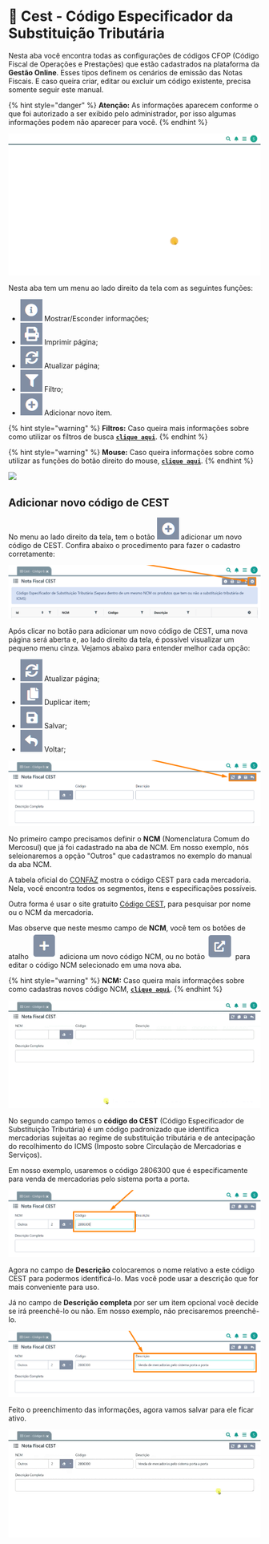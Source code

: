 # 🟰 Cest - Código Especificador da Substituição Tributária

Nesta aba você encontra todas as configurações de códigos CFOP (Código Fiscal de Operações e Prestações) que estão cadastrados na plataforma da **Gestão Online**. Esses tipos definem os cenários de emissão das Notas Fiscais. E caso queira criar, editar ou excluir um código existente, precisa somente seguir este manual.

{% hint style="danger" %}
**Atenção:** As informações aparecem conforme o que foi autorizado a ser exibido pelo administrador, por isso algumas informações podem não aparecer para você.
{% endhint %}

![](/erp-v2/assets/funcionalidades/fiscal/aba_cest.gif)

Nesta aba tem um menu ao lado direito da tela com as seguintes funções:

- <img src="/erp-v2/assets/icon_exibir.png" alt="" data-size="line"> Mostrar/Esconder informações;
- <img src="/erp-v2/assets/icon_imprimir.png" alt="" data-size="line"> Imprimir página;
- <img src="/erp-v2/assets/icon_atualizar.png" alt="" data-size="line"> Atualizar página;
- <img src="/erp-v2/assets/icon_filtro.png" alt="" data-size="line"> Filtro;
- <img src="/erp-v2/assets/icon_add.png" alt="" data-size="line"> Adicionar novo item.

{% hint style="warning" %}
**Filtros:** Caso queira mais informações sobre como utilizar os filtros de busca [**`clique aqui`**](/erp-v2/primeiro_acesso/filtros.md).
{% endhint %}

{% hint style="warning" %}
**Mouse:** Caso queira informações sobre como utilizar as funções do botão direito do mouse, [**`clique aqui`**](https://docs.gestao.plus/erp-v2/primeiro_acesso/atalhos_internos#menu-botao-direito-do-mouse).
{% endhint %}

![](/erp-v2/assets/funcionalidades/fiscal/aba_cest_menu.png)

## Adicionar novo código de CEST

No menu ao lado direito da tela, tem o botão <img src="/erp-v2/assets/icon_add.png" alt="" data-size="line"> adicionar um novo código de CEST. Confira abaixo o procedimento para fazer o cadastro corretamente:

![](/erp-v2/assets/funcionalidades/fiscal/aba_cest_add.png)

Após clicar no botão para adicionar um novo código de CEST, uma nova página será aberta e, ao lado direito da tela, é possível visualizar um pequeno menu cinza. Vejamos abaixo para entender melhor cada opção:

- <img src="/erp-v2/assets/icon_atualizar.png" alt="" data-size="line"> Atualizar página;
- <img src="/erp-v2/assets/icon_duplicar.png" alt="" data-size="line"> Duplicar item;
- <img src="/erp-v2/assets/icon_salvar.png" alt="" data-size="line"> Salvar;
- <img src="/erp-v2/assets/icon_voltar.png" alt="" data-size="line"> Voltar;

![](/erp-v2/assets/funcionalidades/fiscal/aba_cest_add_menu.png)

No primeiro campo precisamos definir o **NCM** (Nomenclatura Comum do Mercosul) que já foi cadastrado na aba de NCM. Em nosso exemplo, nós seleionaremos a opção "Outros" que cadastramos no exemplo do manual da aba NCM.

A tabela oficial do [CONFAZ](https://www.confaz.fazenda.gov.br/) mostra o código CEST para cada mercadoria. Nela, você encontra todos os segmentos, itens e especificações possíveis.

Outra forma é usar o site gratuito [Código CEST](https://codigocest.com.br/), para pesquisar por nome ou o NCM da mercadoria.

Mas observe que neste mesmo campo de **NCM**, você tem os botões de atalho <img src="/erp-v2/assets/funcionalidades/icon_adds.png" alt="" data-size="line"> adiciona um novo código NCM, ou no botão <img src="/erp-v2/assets/funcionalidades/icon_nova_aba.png" alt="" data-size="line"> para editar o código NCM selecionado em uma nova aba.

{% hint style="warning" %}
**NCM:** Caso queira mais informações sobre como cadastras novos código NCM, [**`clique aqui`**](/erp-v2/funcionalidades/fiscal/ncm.md).
{% endhint %}

![](/erp-v2/assets/funcionalidades/fiscal/aba_cest_add_campo_ncm.gif)

No segundo campo temos o **código do CEST** (Código Especificador de Substituição Tributária) é um código padronizado que identifica mercadorias sujeitas ao regime de substituição tributária e de antecipação do recolhimento do ICMS (Imposto sobre Circulação de Mercadorias e Serviços).

Em nosso exemplo, usaremos o código 2806300 que é especificamente para venda de mercadorias pelo sistema porta a porta.

![](/erp-v2/assets/funcionalidades/fiscal/aba_cest_add_campo_codigo.png)

Agora no campo de **Descrição** colocaremos o nome relativo a este código CEST para podermos identificá-lo. Mas você pode usar a descrição que for mais conveniente para uso.

Já no campo de **Descrição completa** por ser um item opcional você decide se irá preenchê-lo ou não. Em nosso exemplo, não precisaremos preenchê-lo.

![](/erp-v2/assets/funcionalidades/fiscal/aba_cest_add_campo_descricao_completa.png)

Feito o preenchimento das informações, agora vamos salvar para ele ficar ativo.

![](/erp-v2/assets/funcionalidades/fiscal/aba_cest_add_salvar.gif)

<br>

<br>